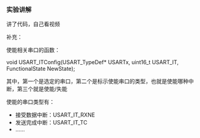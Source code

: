 ### 实验讲解

讲了代码，自己看视频

补充：

使能相关串口的函数：

void USART_ITConfig(USART_TypeDef* USARTx, uint16_t USART_IT, FunctionalState NewState);

其中，第一个是选定的串口，第二个是标示使能串口的类型，也就是使能哪种中断，第三个就是使能/失能

使能的串口类型有：

- 接受数据中断：USART_IT_RXNE
- 发送完成中断：USART_IT_TC
- ……